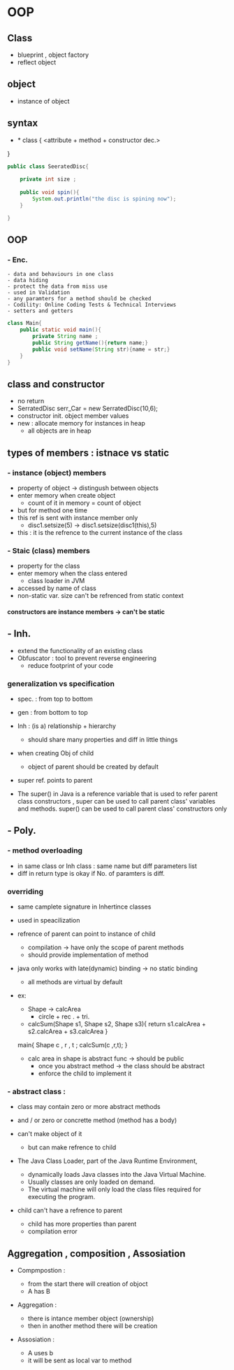# OOP

## Class
- blueprint , object factory
- reflect object

## object
- instance of object

## syntax
- <acces modifier> * class <name>
{
    <attribute + method + constructor dec.>
    
}

```java
public class SeeratedDisc{
    
    private int size ;
    
    public void spin(){
        System.out.println("the disc is spining now");
    }

}

```

## OOP
### - Enc.
    - data and behaviours in one class
    - data hiding 
    - protect the data from miss use
    - used in Validation
    - any paramters for a method should be checked
    - Codility: Online Coding Tests & Technical Interviews
    - setters and getters
```java
class Main{
    public static void main(){
        private String name ;
        public String getName(){return name;}
        public void setName(String str){name = str;}
    }
}
```

## class and constructor
- no return 
- SerratedDisc serr_Car = new SerratedDisc(10,6);
- constructor init. object member values
- new : allocate memory for instances in heap
    - all objects are in heap 

## types of members : istnace vs static
### - instance (object) members
- property of object -> distingush between objects
- enter memory when create object
    - count of it in memory = count of object
- but for method one time
- this ref is sent with instance member only
    - disc1.setsize(5) -> disc1.setsize(disc1(this),5)
- this : it is the refrence to the current instance of the class

### - Staic (class) members
- property for the class
- enter memory when the class entered
    - class loader in JVM
- accessed by name of class
- non-static var. size can't be refrenced from static context

#### constructors are instance members -> can't be static




## - Inh.
- extend the functionality of an existing class
- Obfuscator : tool to prevent reverse engineering
    - reduce footprint of your code
### generalization vs specification
- spec. : from top to bottom 
- gen   : from bottom to top

- Inh : (is a) relationship + hierarchy
    - should share many properties and diff in little things

- when creating Obj of child
    - object of parent should be created by default

- super ref. points to parent

- The super() in Java is a reference variable that is used to refer parent class constructors  , super can be used to call parent class' variables and methods. super() can be used to call parent class' constructors only


## - Poly.
### - method overloading
- in same class or Inh class : same name but diff parameters list
- diff in return type is okay if No. of paramters is diff.

### overriding
- same camplete signature in Inhertince classes
- used in speacilization
- refrence of parent can point to instance of child
    - compilation -> have only the scope of parent methods
    - should provide implementation of method
- java only works with late(dynamic) binding -> no static binding
    - all methods are virtual by default

- ex:
    - Shape -> calcArea
        - circle + rec . + tri.
    - calcSum(Shape s1, Shape s2, Shape s3){
        return s1.calcArea + s2.calcArea + s3.calcArea 
    }

    main{
        Shape c , r , t ;
        calcSum(c ,r,t);
    }

    - calc area in shape is abstract func -> should be public
        - once you abstract method -> the class should be abstract      
        - enforce the child to implement it

### - abstract class :
- class may contain zero or  more abstract methods
- and / or zero or concrette method (method has a body)
- can't make object of it
    - but can make refrence to child

- The Java Class Loader, part of the Java Runtime Environment, 
    - dynamically loads Java classes into the Java Virtual Machine. 
    - Usually classes are only loaded on demand. 
    - The virtual machine will only load the class files required for executing the program.

- child can't have a refrence to parent
    - child has more properties than parent
    - compilation error


## Aggregation , composition , Assosiation

- Compmpostion :
    - from the start there will creation of objoct
    - A has B

- Aggregation : 
    - there is intance member object (ownership)
    - then in another method there will be creation

- Assosiation :
    - A uses b
    - it will be sent as local var to method